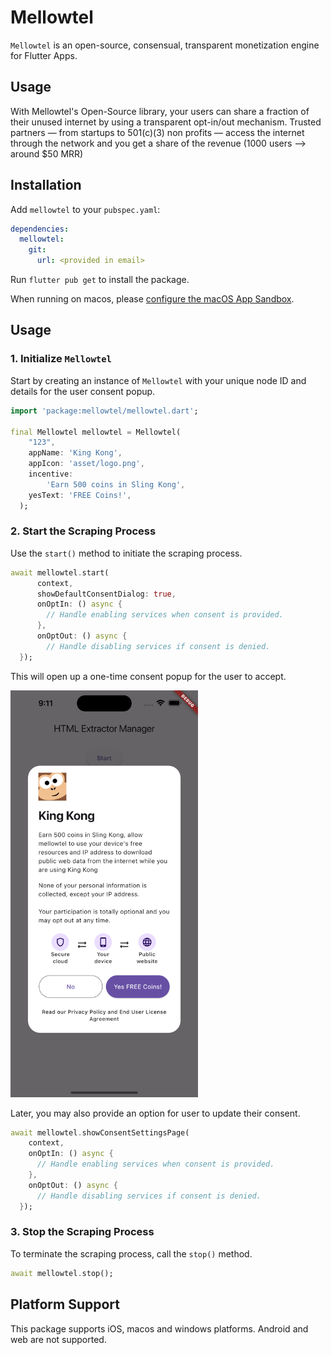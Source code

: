 # Mellowtel

`Mellowtel` is an open-source, consensual, transparent monetization engine for Flutter Apps.

## Usage

With Mellowtel's Open-Source library, your users can share a fraction of their unused internet by using a transparent opt-in/out mechanism. Trusted partners — from startups to 501(c)(3) non profits — access the internet through the network and you get a share of the revenue (1000 users —> around $50 MRR)

## Installation

Add `mellowtel` to your `pubspec.yaml`:

```yaml
dependencies:
  mellowtel:
    git:
      url: <provided in email>
```

Run `flutter pub get` to install the package.

When running on macos, please [configure the macOS App Sandbox](https://inappwebview.dev/docs/intro#setup-macos).

## Usage

### 1. Initialize `Mellowtel`

Start by creating an instance of `Mellowtel` with your unique node ID and details for the user consent popup. 

```dart
import 'package:mellowtel/mellowtel.dart';

final Mellowtel mellowtel = Mellowtel(
    "123",
    appName: 'King Kong',
    appIcon: 'asset/logo.png',
    incentive:
        'Earn 500 coins in Sling Kong',
    yesText: 'FREE Coins!',
  );
```

### 2. Start the Scraping Process

Use the `start()` method to initiate the scraping process.

```dart
await mellowtel.start(
      context, 
      showDefaultConsentDialog: true,
      onOptIn: () async {
        // Handle enabling services when consent is provided.
      }, 
      onOptOut: () async {
        // Handle disabling services if consent is denied.
  });
```

This will open up a one-time consent popup for the user to accept.

<img src = 'assets/consent-popup.png' width = 300px></img>

Later, you may also provide an option for user to update their consent.

```dart
await mellowtel.showConsentSettingsPage(
    context,
    onOptIn: () async {
      // Handle enabling services when consent is provided.
    }, 
    onOptOut: () async {
      // Handle disabling services if consent is denied.
  });
```

### 3. Stop the Scraping Process

To terminate the scraping process, call the `stop()` method.

```dart
await mellowtel.stop();
```



## Platform Support

This package supports iOS, macos and windows platforms. Android and web are not supported.